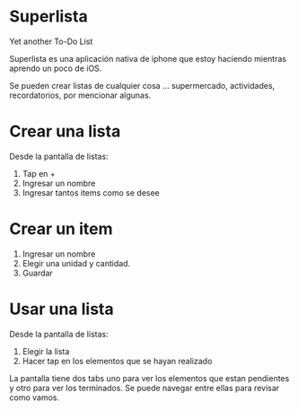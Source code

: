 Superlista
==========

Yet another To-Do List

Superlista es una aplicación nativa de iphone que estoy haciendo mientras aprendo un poco de iOS.

Se pueden crear listas de cualquier cosa ... supermercado, actividades, recordatorios, por mencionar algunas.

Crear una lista
===============

Desde la pantalla de listas:

1) Tap en + 
2) Ingresar un nombre
3) Ingresar tantos items como se desee 

Crear un item
=============

1) Ingresar un nombre 
2) Elegir una unidad y cantidad.
3) Guardar


Usar una lista
==============

Desde la pantalla de listas:

1) Elegir la lista
2) Hacer tap en los elementos que se hayan realizado

La pantalla tiene dos tabs uno para ver los elementos que estan pendientes y otro para ver los terminados. 
Se puede navegar entre ellas para revisar como vamos.
